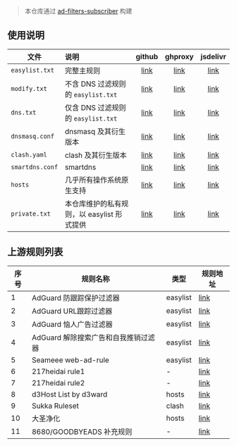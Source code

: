 > 本仓库通过 [ad-filters-subscriber](https://github.com/fordes123/ad-filters-subscriber/) 构建
## 使用说明
| 文件              | 说明                          |        github        |         ghproxy          |         jsdelivr          |
|-----------------|:----------------------------|:--------------------:|:------------------------:|:-------------------------:|
| `easylist.txt`  | 完整主规则                       | [link][easylist-raw] | [link][easylist-ghproxy] | [link][easylist-jsdelivr] |
| `modify.txt`    | 不含 DNS 过滤规则的 `easylist.txt` |  [link][modify-raw]  |  [link][modify-ghproxy]  |  [link][modify-jsdelivr]  |
| `dns.txt`       | 仅含 DNS 过滤规则的 `easylist.txt` |   [link][dns-raw]    |   [link][dns-ghproxy]    |   [link][dns-jsdelivr]    |
| `dnsmasq.conf`  | dnsmasq 及其衍生版本              | [link][dnsmasq-raw]  | [link][dnsmasq-ghproxy]  | [link][dnsmasq-jsdelivr]  |
| `clash.yaml`    | clash 及其衍生版本                |  [link][clash-raw]   |  [link][clash-ghproxy]   |  [link][clash-jsdelivr]   |
| `smartdns.conf` | smartdns                    | [link][smartdns-raw] | [link][smartdns-ghproxy] | [link][smartdns-jsdelivr] |
| `hosts`         | 几乎所有操作系统原生支持                |  [link][hosts-raw]   |  [link][hosts-ghproxy]   |  [link][hosts-jsdelivr]   |
| `private.txt`   | 本仓库维护的私有规则，以 easylist 形式提供  | [link][private-raw]  | [link][private-ghproxy]  | [link][private-jsdelivr]  |

[easylist-raw]: https://raw.githubusercontent.com/Seameee/adblock_list/refs/heads/release/easylist.txt

[easylist-ghproxy]: https://ghproxy.net/https://raw.githubusercontent.com/Seameee/adblock_list/refs/heads/release/easylist.txt

[easylist-jsdelivr]: https://gcore.jsdelivr.net/gh/Seameee/adblock_list@refs/heads/release/easylist.txt

[modify-raw]: https://raw.githubusercontent.com/Seameee/adblock_list/refs/heads/release/modify.txt

[modify-ghproxy]: https://ghproxy.net/https://raw.githubusercontent.com/Seameee/adblock_list/refs/heads/release/modify.txt

[modify-jsdelivr]: https://gcore.jsdelivr.net/gh/Seameee/adblock_list@refs/heads/release/modify.txt

[dns-raw]: https://raw.githubusercontent.com/Seameee/adblock_list/refs/heads/release/dns.txt

[dns-ghproxy]: https://ghproxy.net/https://raw.githubusercontent.com/Seameee/adblock_list/refs/heads/release/dns.txt

[dns-jsdelivr]: https://gcore.jsdelivr.net/gh/Seameee/adblock_list@refs/heads/release/dns.txt

[dnsmasq-raw]: https://raw.githubusercontent.com/Seameee/adblock_list/refs/heads/release/dnsmasq.conf

[dnsmasq-ghproxy]: https://ghproxy.net/https://raw.githubusercontent.com/Seameee/adblock_list/refs/heads/release/dnsmasq.conf

[dnsmasq-jsdelivr]: https://gcore.jsdelivr.net/gh/Seameee/adblock_list@refs/heads/release/dnsmasq.conf

[clash-raw]: https://raw.githubusercontent.com/Seameee/adblock_list/refs/heads/release/clash.yaml

[clash-ghproxy]: https://ghproxy.net/https://raw.githubusercontent.com/Seameee/adblock_list/refs/heads/release/clash.yaml

[clash-jsdelivr]: https://gcore.jsdelivr.net/gh/Seameee/adblock_list@refs/heads/release/clash.yaml

[smartdns-raw]: https://raw.githubusercontent.com/Seameee/adblock_list/refs/heads/release/smartdns.conf

[smartdns-ghproxy]: https://ghproxy.net/https://raw.githubusercontent.com/Seameee/adblock_list/refs/heads/release/smartdns.conf

[smartdns-jsdelivr]: https://gcore.jsdelivr.net/gh/Seameee/adblock_list@refs/heads/release/smartdns.conf

[hosts-raw]: https://raw.githubusercontent.com/Seameee/adblock_list/refs/heads/release/hosts

[hosts-ghproxy]: https://ghproxy.net/https://raw.githubusercontent.com/Seameee/adblock_list/refs/heads/release/hosts

[hosts-jsdelivr]: https://gcore.jsdelivr.net/gh/Seameee/adblock_list@refs/heads/release/hosts

[private-raw]: https://raw.githubusercontent.com/Seameee/adblock_list/refs/heads/release/private.txt

[private-ghproxy]: https://ghproxy.net/https://raw.githubusercontent.com/Seameee/adblock_list/refs/heads/release/private.txt

[private-jsdelivr]: https://gcore.jsdelivr.net/gh/Seameee/adblock_list@refs/heads/release/private.txt
## 上游规则列表
| **序号** | **规则名称**                                  | **类型**    | **规则地址**                                                                                          |
|----------|----------------------------------------------|-------------|-----------------------------------------------------------------------------------------------------|
| 1        | AdGuard 防跟踪保护过滤器                     | easylist    | [link](https://raw.githubusercontent.com/AdguardTeam/FiltersRegistry/master/filters/filter_3_Spyware/filter.txt) |
| 2        | AdGuard URL跟踪过滤器                        | easylist    | [link](https://raw.githubusercontent.com/AdguardTeam/FiltersRegistry/master/filters/filter_17_TrackParam/filter.txt) |
| 3        | AdGuard 恼人广告过滤器                       | easylist    | [link](https://raw.githubusercontent.com/AdguardTeam/FiltersRegistry/master/filters/filter_14_Annoyances/filter.txt) |
| 4        | AdGuard 解除搜索广告和自我推销过滤器         | easylist    | [link](https://raw.githubusercontent.com/AdguardTeam/FiltersRegistry/master/filters/filter_10_Useful/filter.txt) |
| 5        | Seameee web-ad-rule                           | easylist    | [link](https://raw.githubusercontent.com/Seameee/web-ad-rule/master/easylist.txt) |
| 6        | 217heidai rule1                              | -           | [link](https://raw.githubusercontent.com/217heidai/adblockfilters/main/rules/adblockdns.txt) |
| 7        | 217heidai rule2                              | -           | [link](https://raw.githubusercontent.com/217heidai/adblockfilters/main/rules/adblockfilters.txt) |
| 8        | d3Host List by d3ward                        | hosts       | [link](https://raw.githubusercontent.com/d3ward/toolz/master/src/d3host.txt) |
| 9        | Sukka Ruleset                                | clash       | [link](https://ruleset.skk.moe/Clash/domainset/reject.txt) |
| 10       | 大圣净化                                     | hosts       | [link](https://raw.githubusercontent.com/jdlingyu/ad-wars/master/hosts) |
| 11       | 8680/GOODBYEADS 补充规则                     | -           | [link](https://raw.githubusercontent.com/8680/GOODBYEADS/refs/heads/master/data/mod/adblock.txt) |
